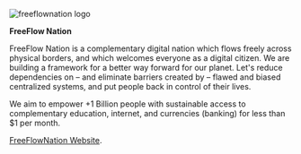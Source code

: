 ![freeflownation logo](/img/freeflownation-logo.jpg)

**FreeFlow Nation**

FreeFlow Nation is a complementary digital nation which flows freely across physical borders, and which welcomes everyone as a digital citizen. We are building a framework for a better way forward for our planet.  Let's reduce dependencies on – and eliminate barriers created by – flawed and biased centralized systems, and put people back in control of their lives.

We aim to empower +1 Billion people with sustainable access to complementary education, internet, and currencies (banking) for less than $1 per month.

[FreeFlowNation Website](https://freeflownation.org).

